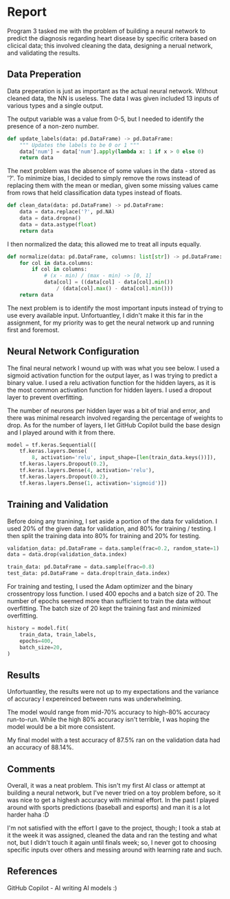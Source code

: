 # Report
Program 3 tasked me with the problem of building a neural network to predict the diagnosis regarding heart disease by specific critera based on clicical data; this involved cleaning the data, designing a nerual network, and validating the results.

## Data Preperation
Data preperation is just as important as the actual neural network. Without cleaned data, the NN is useless. The data I was given included 13 inputs of various types and a single output. 

The output variable was a value from 0-5, but I needed to identify the presence of a non-zero number.
```python
def update_labels(data: pd.DataFrame) -> pd.DataFrame:
    """ Updates the labels to be 0 or 1 """
    data['num'] = data['num'].apply(lambda x: 1 if x > 0 else 0)
    return data
```

The next problem was the absence of some values in the data - stored as '?'. To minimize bias, I decided to simply remove the rows instead of replacing them with the mean or median, given some missing values came from rows that held classification data types instead of floats.

```python
def clean_data(data: pd.DataFrame) -> pd.DataFrame:
    data = data.replace('?', pd.NA)
    data = data.dropna()
    data = data.astype(float)
    return data
```

I then normalized the data; this allowed me to treat all inputs equally.

```python
def normalize(data: pd.DataFrame, columns: list[str]) -> pd.DataFrame:
    for col in data.columns:
        if col in columns:
            # (x - min) / (max - min) -> [0, 1]
            data[col] = ((data[col] - data[col].min()) 
                / (data[col].max() - data[col].min()))
    return data
```

The next problem is to identify the most important inputs instead of trying to use every available input. Unfortuantley, I didn't make it this far in the assignment, for my priority was to get the neural network up and running first and foremost.

## Neural Network Configuration

The final neural network I wound up with was what you see below. I used a sigmoid activation function for the output layer, as I was trying to predict a binary value. I used a relu activation function for the hidden layers, as it is the most common activation function for hidden layers. I used a dropout layer to prevent overfitting.

The number of neurons per hidden layer was a bit of trial and error, and there was minimal research involved regarding the percentage of weights to drop. As for the number of layers, I let GitHub Copilot build the base design and I played around with it from there.

```python
model = tf.keras.Sequential([
    tf.keras.layers.Dense(
        8, activation='relu', input_shape=[len(train_data.keys())]),
    tf.keras.layers.Dropout(0.2),
    tf.keras.layers.Dense(4, activation='relu'),
    tf.keras.layers.Dropout(0.2),
    tf.keras.layers.Dense(1, activation='sigmoid')])
```

## Training and Validation
Before doing any tranining, I set aside a portion of the data for validation. I used 20% of the given data for validation, and 80% for training / testing. I then split the training data into 80% for training and 20% for testing. 

```python
validation_data: pd.DataFrame = data.sample(frac=0.2, random_state=1)
data = data.drop(validation_data.index)

train_data: pd.DataFrame = data.sample(frac=0.8)
test_data: pd.DataFrame = data.drop(train_data.index)
```

For training and testing, I used the Adam optimizer and the binary crossentropy loss function. I used 400 epochs and a batch size of 20. The number of epochs seemed more than sufficient to train the data without overfitting. The batch size of 20 kept the training fast and minimized overfitting.

```python
history = model.fit(
    train_data, train_labels,
    epochs=400,
    batch_size=20,
)
```

## Results
Unfortuantley, the results were not up to my expectations and the variance of accuracy I expereinced between runs was underwhelming.

The model would range from mid-70% accuracy to high-80% accuracy run-to-run. While the high 80% accuracy isn't terrible, I was hoping the model would be a bit more consistent.

My final model with a test accuracy of 87.5% ran on the validation data had an accuracy of 88.14%.

## Comments
Overall, it was a neat problem. This isn't my first AI class or attempt at building a neural network, but I've never tried on a toy problem before, so it was nice to get a highesh accuracy with minimal effort. In the past I played around with sports predictions (baseball and esports) and man it is a lot harder haha :D

I'm not satisfied with the effort I gave to the project, though; I took a stab at it the week it was assigned, cleaned the data and ran the testing and what not, but I didn't touch it again until finals week; so, I never got to choosing specific inputs over others and messing around with learning rate and such.

## References
GitHub Copilot - AI writing AI models :)
